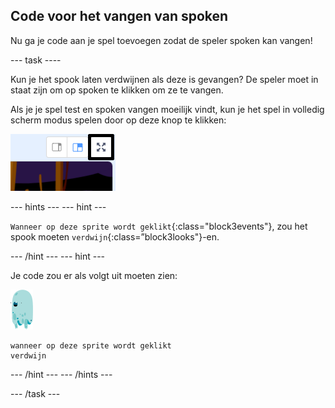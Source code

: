 ## Code voor het vangen van spoken

Nu ga je code aan je spel toevoegen zodat de speler spoken kan vangen!

\--- task \----

Kun je het spook laten verdwijnen als deze is gevangen? De speler moet in staat zijn om op spoken te klikken om ze te vangen.

Als je je spel test en spoken vangen moeilijk vindt, kun je het spel in volledig scherm modus spelen door op deze knop te klikken:

![screenshot](images/ghost-fullscreen-annotated.png)

\--- hints \--- \--- hint \---

`Wanneer op deze sprite wordt geklikt`{:class="block3events"}, zou het spook moeten `verdwijn`{:class=”block3looks"}-en.

\--- /hint \--- \--- hint \---

Je code zou er als volgt uit moeten zien:

![spook-sprite](images/ghost-sprite.png)

```blocks3
wanneer op deze sprite wordt geklikt
verdwijn
```

\--- /hint \--- \--- /hints \---

\--- /task \---